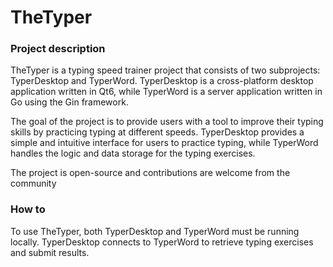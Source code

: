 # TheTyper

### Project description

TheTyper is a typing speed trainer project that consists of two subprojects: TyperDesktop and TyperWord. TyperDesktop is a cross-platform desktop application written in Qt6, while TyperWord is a server application written in Go using the Gin framework.

The goal of the project is to provide users with a tool to improve their typing skills by practicing typing at different speeds. TyperDesktop provides a simple and intuitive interface for users to practice typing, while TyperWord handles the logic and data storage for the typing exercises.

The project is open-source and contributions are welcome from the community

### How to
To use TheTyper, both TyperDesktop and TyperWord must be running locally. TyperDesktop connects to TyperWord to retrieve typing exercises and submit results.


